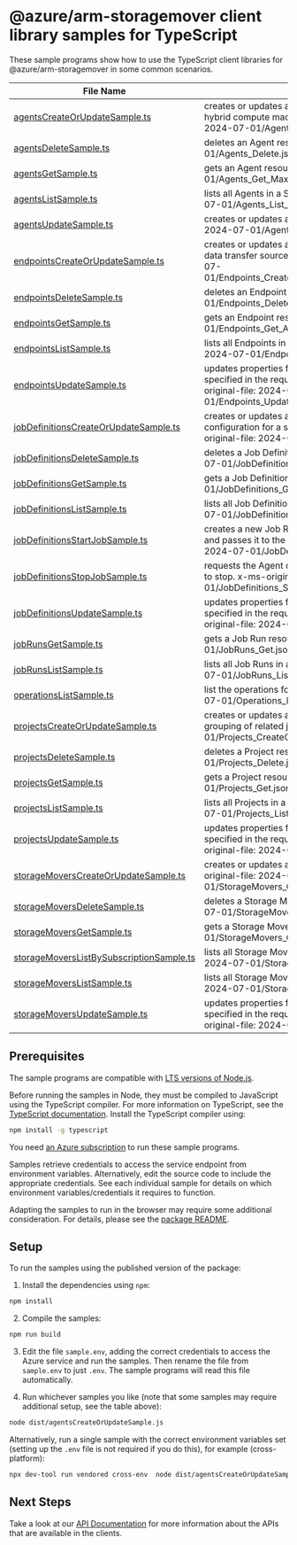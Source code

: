 # @azure/arm-storagemover client library samples for TypeScript

These sample programs show how to use the TypeScript client libraries for @azure/arm-storagemover in some common scenarios.

| **File Name**                                                                     | **Description**                                                                                                                                                                             |
| --------------------------------------------------------------------------------- | ------------------------------------------------------------------------------------------------------------------------------------------------------------------------------------------- |
| [agentsCreateOrUpdateSample.ts][agentscreateorupdatesample]                       | creates or updates an Agent resource, which references a hybrid compute machine that can run jobs. x-ms-original-file: 2024-07-01/Agents_CreateOrUpdate_MaximumSet.json                     |
| [agentsDeleteSample.ts][agentsdeletesample]                                       | deletes an Agent resource. x-ms-original-file: 2024-07-01/Agents_Delete.json                                                                                                                |
| [agentsGetSample.ts][agentsgetsample]                                             | gets an Agent resource. x-ms-original-file: 2024-07-01/Agents_Get_MaximumSet.json                                                                                                           |
| [agentsListSample.ts][agentslistsample]                                           | lists all Agents in a Storage Mover. x-ms-original-file: 2024-07-01/Agents_List_MaximumSet.json                                                                                             |
| [agentsUpdateSample.ts][agentsupdatesample]                                       | creates or updates an Agent resource. x-ms-original-file: 2024-07-01/Agents_Update.json                                                                                                     |
| [endpointsCreateOrUpdateSample.ts][endpointscreateorupdatesample]                 | creates or updates an Endpoint resource, which represents a data transfer source or destination. x-ms-original-file: 2024-07-01/Endpoints_CreateOrUpdate_AzureStorageBlobContainer.json     |
| [endpointsDeleteSample.ts][endpointsdeletesample]                                 | deletes an Endpoint resource. x-ms-original-file: 2024-07-01/Endpoints_Delete.json                                                                                                          |
| [endpointsGetSample.ts][endpointsgetsample]                                       | gets an Endpoint resource. x-ms-original-file: 2024-07-01/Endpoints_Get_AzureStorageBlobContainer.json                                                                                      |
| [endpointsListSample.ts][endpointslistsample]                                     | lists all Endpoints in a Storage Mover. x-ms-original-file: 2024-07-01/Endpoints_List.json                                                                                                  |
| [endpointsUpdateSample.ts][endpointsupdatesample]                                 | updates properties for an Endpoint resource. Properties not specified in the request body will be unchanged. x-ms-original-file: 2024-07-01/Endpoints_Update_AzureStorageBlobContainer.json |
| [jobDefinitionsCreateOrUpdateSample.ts][jobdefinitionscreateorupdatesample]       | creates or updates a Job Definition resource, which contains configuration for a single unit of managed data transfer. x-ms-original-file: 2024-07-01/JobDefinitions_CreateOrUpdate.json    |
| [jobDefinitionsDeleteSample.ts][jobdefinitionsdeletesample]                       | deletes a Job Definition resource. x-ms-original-file: 2024-07-01/JobDefinitions_Delete.json                                                                                                |
| [jobDefinitionsGetSample.ts][jobdefinitionsgetsample]                             | gets a Job Definition resource. x-ms-original-file: 2024-07-01/JobDefinitions_Get.json                                                                                                      |
| [jobDefinitionsListSample.ts][jobdefinitionslistsample]                           | lists all Job Definitions in a Project. x-ms-original-file: 2024-07-01/JobDefinitions_List.json                                                                                             |
| [jobDefinitionsStartJobSample.ts][jobdefinitionsstartjobsample]                   | creates a new Job Run resource for the specified Job Definition and passes it to the Agent for execution. x-ms-original-file: 2024-07-01/JobDefinitions_StartJob.json                       |
| [jobDefinitionsStopJobSample.ts][jobdefinitionsstopjobsample]                     | requests the Agent of any active instance of this Job Definition to stop. x-ms-original-file: 2024-07-01/JobDefinitions_StopJob.json                                                        |
| [jobDefinitionsUpdateSample.ts][jobdefinitionsupdatesample]                       | updates properties for a Job Definition resource. Properties not specified in the request body will be unchanged. x-ms-original-file: 2024-07-01/JobDefinitions_Update.json                 |
| [jobRunsGetSample.ts][jobrunsgetsample]                                           | gets a Job Run resource. x-ms-original-file: 2024-07-01/JobRuns_Get.json                                                                                                                    |
| [jobRunsListSample.ts][jobrunslistsample]                                         | lists all Job Runs in a Job Definition. x-ms-original-file: 2024-07-01/JobRuns_List.json                                                                                                    |
| [operationsListSample.ts][operationslistsample]                                   | list the operations for the provider x-ms-original-file: 2024-07-01/Operations_List.json                                                                                                    |
| [projectsCreateOrUpdateSample.ts][projectscreateorupdatesample]                   | creates or updates a Project resource, which is a logical grouping of related jobs. x-ms-original-file: 2024-07-01/Projects_CreateOrUpdate.json                                             |
| [projectsDeleteSample.ts][projectsdeletesample]                                   | deletes a Project resource. x-ms-original-file: 2024-07-01/Projects_Delete.json                                                                                                             |
| [projectsGetSample.ts][projectsgetsample]                                         | gets a Project resource. x-ms-original-file: 2024-07-01/Projects_Get.json                                                                                                                   |
| [projectsListSample.ts][projectslistsample]                                       | lists all Projects in a Storage Mover. x-ms-original-file: 2024-07-01/Projects_List.json                                                                                                    |
| [projectsUpdateSample.ts][projectsupdatesample]                                   | updates properties for a Project resource. Properties not specified in the request body will be unchanged. x-ms-original-file: 2024-07-01/Projects_Update.json                              |
| [storageMoversCreateOrUpdateSample.ts][storagemoverscreateorupdatesample]         | creates or updates a top-level Storage Mover resource. x-ms-original-file: 2024-07-01/StorageMovers_CreateOrUpdate.json                                                                     |
| [storageMoversDeleteSample.ts][storagemoversdeletesample]                         | deletes a Storage Mover resource. x-ms-original-file: 2024-07-01/StorageMovers_Delete.json                                                                                                  |
| [storageMoversGetSample.ts][storagemoversgetsample]                               | gets a Storage Mover resource. x-ms-original-file: 2024-07-01/StorageMovers_Get.json                                                                                                        |
| [storageMoversListBySubscriptionSample.ts][storagemoverslistbysubscriptionsample] | lists all Storage Movers in a subscription. x-ms-original-file: 2024-07-01/StorageMovers_ListBySubscription.json                                                                            |
| [storageMoversListSample.ts][storagemoverslistsample]                             | lists all Storage Movers in a resource group. x-ms-original-file: 2024-07-01/StorageMovers_List.json                                                                                        |
| [storageMoversUpdateSample.ts][storagemoversupdatesample]                         | updates properties for a Storage Mover resource. Properties not specified in the request body will be unchanged. x-ms-original-file: 2024-07-01/StorageMovers_Update.json                   |

## Prerequisites

The sample programs are compatible with [LTS versions of Node.js](https://github.com/nodejs/release#release-schedule).

Before running the samples in Node, they must be compiled to JavaScript using the TypeScript compiler. For more information on TypeScript, see the [TypeScript documentation][typescript]. Install the TypeScript compiler using:

```bash
npm install -g typescript
```

You need [an Azure subscription][freesub] to run these sample programs.

Samples retrieve credentials to access the service endpoint from environment variables. Alternatively, edit the source code to include the appropriate credentials. See each individual sample for details on which environment variables/credentials it requires to function.

Adapting the samples to run in the browser may require some additional consideration. For details, please see the [package README][package].

## Setup

To run the samples using the published version of the package:

1. Install the dependencies using `npm`:

```bash
npm install
```

2. Compile the samples:

```bash
npm run build
```

3. Edit the file `sample.env`, adding the correct credentials to access the Azure service and run the samples. Then rename the file from `sample.env` to just `.env`. The sample programs will read this file automatically.

4. Run whichever samples you like (note that some samples may require additional setup, see the table above):

```bash
node dist/agentsCreateOrUpdateSample.js
```

Alternatively, run a single sample with the correct environment variables set (setting up the `.env` file is not required if you do this), for example (cross-platform):

```bash
npx dev-tool run vendored cross-env  node dist/agentsCreateOrUpdateSample.js
```

## Next Steps

Take a look at our [API Documentation][apiref] for more information about the APIs that are available in the clients.

[agentscreateorupdatesample]: https://github.com/Azure/azure-sdk-for-js/blob/main/sdk/storagemover/arm-storagemover/samples/v3/typescript/src/agentsCreateOrUpdateSample.ts
[agentsdeletesample]: https://github.com/Azure/azure-sdk-for-js/blob/main/sdk/storagemover/arm-storagemover/samples/v3/typescript/src/agentsDeleteSample.ts
[agentsgetsample]: https://github.com/Azure/azure-sdk-for-js/blob/main/sdk/storagemover/arm-storagemover/samples/v3/typescript/src/agentsGetSample.ts
[agentslistsample]: https://github.com/Azure/azure-sdk-for-js/blob/main/sdk/storagemover/arm-storagemover/samples/v3/typescript/src/agentsListSample.ts
[agentsupdatesample]: https://github.com/Azure/azure-sdk-for-js/blob/main/sdk/storagemover/arm-storagemover/samples/v3/typescript/src/agentsUpdateSample.ts
[endpointscreateorupdatesample]: https://github.com/Azure/azure-sdk-for-js/blob/main/sdk/storagemover/arm-storagemover/samples/v3/typescript/src/endpointsCreateOrUpdateSample.ts
[endpointsdeletesample]: https://github.com/Azure/azure-sdk-for-js/blob/main/sdk/storagemover/arm-storagemover/samples/v3/typescript/src/endpointsDeleteSample.ts
[endpointsgetsample]: https://github.com/Azure/azure-sdk-for-js/blob/main/sdk/storagemover/arm-storagemover/samples/v3/typescript/src/endpointsGetSample.ts
[endpointslistsample]: https://github.com/Azure/azure-sdk-for-js/blob/main/sdk/storagemover/arm-storagemover/samples/v3/typescript/src/endpointsListSample.ts
[endpointsupdatesample]: https://github.com/Azure/azure-sdk-for-js/blob/main/sdk/storagemover/arm-storagemover/samples/v3/typescript/src/endpointsUpdateSample.ts
[jobdefinitionscreateorupdatesample]: https://github.com/Azure/azure-sdk-for-js/blob/main/sdk/storagemover/arm-storagemover/samples/v3/typescript/src/jobDefinitionsCreateOrUpdateSample.ts
[jobdefinitionsdeletesample]: https://github.com/Azure/azure-sdk-for-js/blob/main/sdk/storagemover/arm-storagemover/samples/v3/typescript/src/jobDefinitionsDeleteSample.ts
[jobdefinitionsgetsample]: https://github.com/Azure/azure-sdk-for-js/blob/main/sdk/storagemover/arm-storagemover/samples/v3/typescript/src/jobDefinitionsGetSample.ts
[jobdefinitionslistsample]: https://github.com/Azure/azure-sdk-for-js/blob/main/sdk/storagemover/arm-storagemover/samples/v3/typescript/src/jobDefinitionsListSample.ts
[jobdefinitionsstartjobsample]: https://github.com/Azure/azure-sdk-for-js/blob/main/sdk/storagemover/arm-storagemover/samples/v3/typescript/src/jobDefinitionsStartJobSample.ts
[jobdefinitionsstopjobsample]: https://github.com/Azure/azure-sdk-for-js/blob/main/sdk/storagemover/arm-storagemover/samples/v3/typescript/src/jobDefinitionsStopJobSample.ts
[jobdefinitionsupdatesample]: https://github.com/Azure/azure-sdk-for-js/blob/main/sdk/storagemover/arm-storagemover/samples/v3/typescript/src/jobDefinitionsUpdateSample.ts
[jobrunsgetsample]: https://github.com/Azure/azure-sdk-for-js/blob/main/sdk/storagemover/arm-storagemover/samples/v3/typescript/src/jobRunsGetSample.ts
[jobrunslistsample]: https://github.com/Azure/azure-sdk-for-js/blob/main/sdk/storagemover/arm-storagemover/samples/v3/typescript/src/jobRunsListSample.ts
[operationslistsample]: https://github.com/Azure/azure-sdk-for-js/blob/main/sdk/storagemover/arm-storagemover/samples/v3/typescript/src/operationsListSample.ts
[projectscreateorupdatesample]: https://github.com/Azure/azure-sdk-for-js/blob/main/sdk/storagemover/arm-storagemover/samples/v3/typescript/src/projectsCreateOrUpdateSample.ts
[projectsdeletesample]: https://github.com/Azure/azure-sdk-for-js/blob/main/sdk/storagemover/arm-storagemover/samples/v3/typescript/src/projectsDeleteSample.ts
[projectsgetsample]: https://github.com/Azure/azure-sdk-for-js/blob/main/sdk/storagemover/arm-storagemover/samples/v3/typescript/src/projectsGetSample.ts
[projectslistsample]: https://github.com/Azure/azure-sdk-for-js/blob/main/sdk/storagemover/arm-storagemover/samples/v3/typescript/src/projectsListSample.ts
[projectsupdatesample]: https://github.com/Azure/azure-sdk-for-js/blob/main/sdk/storagemover/arm-storagemover/samples/v3/typescript/src/projectsUpdateSample.ts
[storagemoverscreateorupdatesample]: https://github.com/Azure/azure-sdk-for-js/blob/main/sdk/storagemover/arm-storagemover/samples/v3/typescript/src/storageMoversCreateOrUpdateSample.ts
[storagemoversdeletesample]: https://github.com/Azure/azure-sdk-for-js/blob/main/sdk/storagemover/arm-storagemover/samples/v3/typescript/src/storageMoversDeleteSample.ts
[storagemoversgetsample]: https://github.com/Azure/azure-sdk-for-js/blob/main/sdk/storagemover/arm-storagemover/samples/v3/typescript/src/storageMoversGetSample.ts
[storagemoverslistbysubscriptionsample]: https://github.com/Azure/azure-sdk-for-js/blob/main/sdk/storagemover/arm-storagemover/samples/v3/typescript/src/storageMoversListBySubscriptionSample.ts
[storagemoverslistsample]: https://github.com/Azure/azure-sdk-for-js/blob/main/sdk/storagemover/arm-storagemover/samples/v3/typescript/src/storageMoversListSample.ts
[storagemoversupdatesample]: https://github.com/Azure/azure-sdk-for-js/blob/main/sdk/storagemover/arm-storagemover/samples/v3/typescript/src/storageMoversUpdateSample.ts
[apiref]: https://learn.microsoft.com/javascript/api/@azure/arm-storagemover?view=azure-node-preview
[freesub]: https://azure.microsoft.com/free/
[package]: https://github.com/Azure/azure-sdk-for-js/tree/main/sdk/storagemover/arm-storagemover/README.md
[typescript]: https://www.typescriptlang.org/docs/home.html
